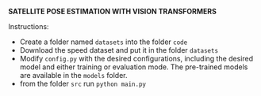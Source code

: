 **SATELLITE POSE ESTIMATION WITH VISION TRANSFORMERS**

Instructions:
- Create a folder named `datasets` into the folder `code`
- Download the speed dataset and put it in the folder `datasets`
- Modify `config.py` with the desired configurations, including the desired model and either training or evaluation mode. The pre-trained models are available in the `models` folder.
- from the folder `src` run `python main.py`
